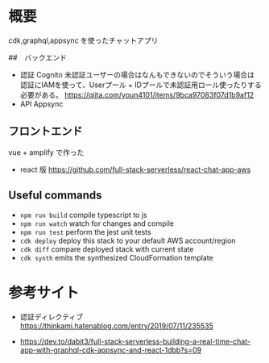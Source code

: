 # 概要

cdk,graphql,appsync を使ったチャットアプリ

##　バックエンド

- 認証
  Cognito
  未認証ユーザーの場合はなんもできないのでそういう場合は
  認証にIAMを使って、Userプール + IDプールで未認証用ロール使ったりする必要がある。
https://qiita.com/youn4101/items/9bca97083f07d1b9af12
- API
  Appsync

## フロントエンド

vue + amplify で作った

- react 版
  https://github.com/full-stack-serverless/react-chat-app-aws

## Useful commands

- `npm run build` compile typescript to js
- `npm run watch` watch for changes and compile
- `npm run test` perform the jest unit tests
- `cdk deploy` deploy this stack to your default AWS account/region
- `cdk diff` compare deployed stack with current state
- `cdk synth` emits the synthesized CloudFormation template

# 参考サイト
- 認証ディレクティブ
https://thinkami.hatenablog.com/entry/2019/07/11/235535

- https://dev.to/dabit3/full-stack-serverless-building-a-real-time-chat-app-with-graphql-cdk-appsync-and-react-1dbb?s=09
